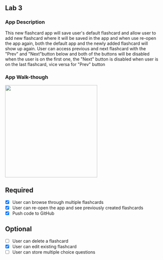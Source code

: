 ## Lab 3

### App Description
This new flashcard app will save user's default flashcard and allow user to add new flashcard where it will be saved in the app and when use re-open the app again, both the default app and the newly added flashcard will show up again. User can access previous and next flashcard with the "Prev" and "Next"button below and both of the buttons will be disabled when the user is on the first one, the "Next" button is disabled when user is on the last flashcard, vice versa for "Prev" button   

### App Walk-though
<img src="https://media.giphy.com/media/jnRTBPrdstAfR6iw3M/giphy.gif" width=300><br>


## Required
- [x] User can browse through multiple flashcards
- [x] User can re-open the app and see previously created flashcards
- [x] Push code to GitHub
## Optional
- [ ] User can delete a flashcard
- [x] User can edit existing flashcard
- [ ] User can store multiple choice questions

